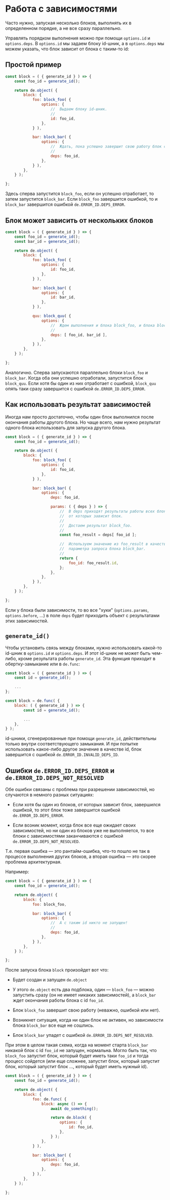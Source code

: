 # Работа с зависимостями

Часто нужно, запуская несколько блоков, выполнять их в определенном порядке,
а не все сразу параллельно.

Управлять порядком выполнения можно при помощи `options.id` и `options.deps`.
В `options.id` мы задаем блоку id-шник, а в `options.deps` мы можем указать, что блок
зависит от блока с таким-то id:


## Простой пример

```js
const block = ( { generate_id } ) => {
    const foo_id = generate_id();

    return de.object( {
        block: {
            foo: block_foo( {
                options: {
                    //  Выдаем блоку id-шник.
                    //
                    id: foo_id,
                },
            } ),

            bar: block_bar( {
                options: {
                    //  Ждать, пока успешно завершит свою работу блок с id равным foo_id.
                    //
                    deps: foo_id,
                },
            } ),
        },
    } );

};
```

Здесь сперва запустится `block_foo`, если он успешно отработает, то затем запустится `block_bar`.
Если `block_foo` завершится ошибкой, то и `block_bar` завершится ошибкой `de.ERROR_ID.DEPS_ERROR`.


## Блок может зависить от нескольких блоков

```js
const block = ( { generate_id } ) => {
    const foo_id = generate_id();
    const bar_id = generate_id();

    return de.object( {
        block: {
            foo: block_foo( {
                options: {
                    id: foo_id,
                },
            } ),

            bar: block_bar( {
                options: {
                    id: bar_id,
                },
            } ),

            quu: block_quu( {
                options: {
                    //  Ждем выполнения и блока block_foo, и блока block_bar.
                    //
                    deps: [ foo_id, bar_id ],
                },
            } ),
        },
    } );

};
```

Аналогично. Сперва запускаются параллельно блоки `block_foo` и `block_bar`.
Когда оба они успешно отработали, запустится блок `block_quu`.
Если хотя бы один из них отработает с ошибкой, `block_quu` опять таки сразу завершится с ошибкой `de.ERROR_ID.DEPS_ERROR`.


## Как использовать результат зависимостей

Иногда нам просто достаточно, чтобы один блок выполнился после окончания работы другого блока.
Но чаще всего, нам нужно результат одного блока использовать для запуска другого блока.

```js
const block = ( { generate_id } ) => {
    const foo_id = generate_id();

    return de.object( {
        block: {
            foo: block_foo( {
                options: {
                    id: foo_id,
                },
            } ),

            bar: block_bar( {
                options: {
                    deps: foo_id,

                    params: ( { deps } ) => {
                        //  В deps приходят результаты работы всех блоков,
                        //  от которых зависит блок.
                        //
                        //  Достаем результат block_foo.
                        //
                        const foo_result = deps[ foo_id ];

                        //  Используем значение из foo_result в качестве
                        //  параметра запроса блока block_bar.
                        //
                        return {
                            foo_id: foo_result.id,
                        };
                    },
                },
            } ),
        },
    } );

};
```

Если у блока были зависимости, то во все "хуки" (`options.params`, `options.before`, ...) в поле `deps`
будет приходить объект с результатами этих зависимостей.


## `generate_id()`

Чтобы установить связь между блоками, нужно использовать какой-то id-шник в `options.id` и `options.deps`.
И этот id-шник не может быть чем-либо, кроме результата работы `generate_id`.
Эта функция приходит в обертку-замыкание или в `de.func`:

```js
const block = ( { generate_id } ) => {
    const id = generate_id();

    ...
};

const block = de.func( {
    block: ( { generate_id } ) => {
        const id = generate_id();

        ...
    },
} );
```

id-шники, сгенерированные при помощи `generate_id`, действительны только внутри соответствующего замыкания.
И при попытке использовать какое-либо другое значение в качестве id, блок завершится с ошибкой `de.ERROR_ID.INVALID_DEPS_ID`.


## Ошибки `de.ERROR_ID.DEPS_ERROR` и `de.ERROR_ID.DEPS_NOT_RESOLVED`

Обе ошибки связаны с проблема при разрешении зависимостей, но случаются в немного разных ситуациях:

  * Если хотя бы один из блоков, от которых зависит блок, завершился ошибкой, то этот блок тоже завершится
    ошибкой `de.ERROR_ID.DEPS_ERROR`.

  * Если возник момент, когда блок все еще ожидает своих зависимостей, но ни один из блоков уже не выполняется,
    то все блоки с зависимостями заканчиваются с ошибкой `de.ERROR_ID.DEPS_NOT_RESOLVED`.

Т.е. первая ошибка — это рантайм-ошибка, что-то пошло не так в процессе выполнения других блоков,
а вторая ошибка — это скорее проблема архитектурная.

Например:

```js
const block = ( { generate_id } ) => {
    const foo_id = generate_id();

    return de.object( {
        block: {
            foo: block_foo,

            bar: block_bar( {
                options: {
                    //  А с таким id никто не запущен!
                    //
                    deps: foo_id,
                },
            } ),
        },
    } );

};
```

После запуска блока `block` произойдет вот что:

  * Будет создан и запущен `de.object`

  * У этого `de.object` есть два подблока, один — `block_foo` — можно запустить сразу (он не имеет никаких зависимостей),
    а `block_bar` ждет окончания работы блока с id `foo_id`.

  * Блок `block_foo` завершит свою работу (неважно, ошибкой или нет).

  * Возникнет ситуация, когда ни один блок не активен, но зависимости блока `block_bar` все еще не сошлись.

  * Блок `block_bar` упадет с ошибкой `de.ERROR_ID.DEPS_NOT_RESOLVED`.


При этом в целом такая схема, когда на момент старта `block_bar` никакой блок с id `foo_id` не запущен, нормальна.
Могло быть так, что `block_foo` запустит блок, который будет иметь таки `foo_id` и тогда процесс сойдется
(или еще сложнее, запустит блок, который запустит блок, который запустит блок ..., который будет иметь нужный id).

```js
const block = ( { generate_id } ) => {
    const foo_id = generate_id();

    return de.object( {
        block: {
            foo: de.func( {
                block: async () => {
                    await do_something();

                    return de.block( {
                        options: {
                            id: foo_id,
                        },
                    } );
                },
            } ),

            bar: block_bar( {
                options: {
                    deps: foo_id,
                },
            } ),
        },
    } );

};
```

